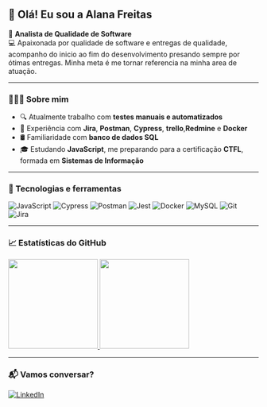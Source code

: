 ## 👋 Olá! Eu sou a Alana Freitas

🎯 **Analista de Qualidade de Software**  
💻 Apaixonada por qualidade de software e entregas de qualidade, acompanho do inicio ao fim do desenvolvimento presando sempre por ótimas entregas.
    Minha meta é me tornar referencia na minha area de atuação.  

---

### 👩🏾‍💻 Sobre mim

- 🔍 Atualmente trabalho com **testes manuais e automatizados**
- 📌 Experiência com **Jira**, **Postman**, **Cypress**, **trello**,**Redmine** e **Docker**
- 🛢️ Familiaridade com **banco de dados SQL**
- 🎓 Estudando **JavaScript**, me preparando para a certificação **CTFL**, formada em **Sistemas de Informação**

---

### 🚀 Tecnologias e ferramentas

![JavaScript](https://img.shields.io/badge/-JavaScript-F7DF1E?style=for-the-badge&logo=javascript&logoColor=black)
![Cypress](https://img.shields.io/badge/-Cypress-17202C?style=for-the-badge&logo=cypress&logoColor=white)
![Postman](https://img.shields.io/badge/-Postman-FF6C37?style=for-the-badge&logo=postman&logoColor=white)
![Jest](https://img.shields.io/badge/-Jest-C21325?style=for-the-badge&logo=jest&logoColor=white)
![Docker](https://img.shields.io/badge/-Docker-2496ED?style=for-the-badge&logo=docker&logoColor=white)
![MySQL](https://img.shields.io/badge/-MySQL-4479A1?style=for-the-badge&logo=mysql&logoColor=white)
![Git](https://img.shields.io/badge/-Git-F05032?style=for-the-badge&logo=git&logoColor=white)
![Jira](https://img.shields.io/badge/-Jira-0052CC?style=for-the-badge&logo=jira&logoColor=white)

---

### 📈 Estatísticas do GitHub

<a href="https://github.com/alanafreytass/github-readme-stats">
  <img height="180" src="https://github-readme-stats.vercel.app/api?username=alanafreytass&show_icons=true&theme=tokyonight" />
</a>
<a href="https://github.com/alanafreytass/">
  <img height="180" src="https://github-readme-stats.vercel.app/api/top-langs?username=alanafreytass&layout=compact&langs_count=8&theme=tokyonight" />
</a>

---

### 📬 Vamos conversar?

[![LinkedIn](https://img.shields.io/badge/-LinkedIn-0A66C2?style=for-the-badge&logo=linkedin&logoColor=white)](https://www.linkedin.com/in/alanafreytass/)
